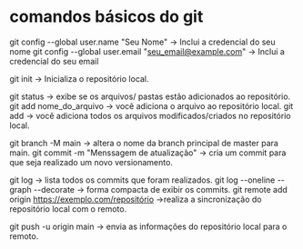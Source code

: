# comandos básicos do git

git config --global user.name "Seu Nome" -> Inclui a credencial do seu nome
git config --global user.email "seu_email@example.com" -> Inclui a credencial do seu email

git init -> Inicializa o repositório local.

git status -> exibe se os arquivos/ pastas estão adicionados ao repositório.
git add nome_do_arquivo -> você adiciona o arquivo ao repositório local.
git add -> você adiciona todos os arquivos modificados/criados no repositório local.

git branch -M main -> altera o nome da branch principal de master para main.
git commit -m "Menssagem de atualização" -> cria um commit para que seja realizado um novo versionamento.

git log -> lista todos os commits que foram realizados.
git log --oneline --graph --decorate -> forma compacta de exibir os commits.
git remote add origin https://exemplo.com/repositório ->realiza a sincronização do repositório local com o remoto.

git push -u origin main -> envia as informações do repositório local para o remoto.